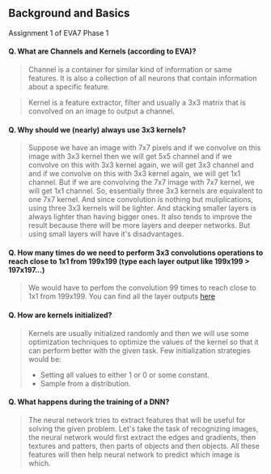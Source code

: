 ## Background and Basics
Assignment 1 of EVA7 Phase 1

#### Q. What are Channels and Kernels (according to EVA)?
> Channel is a container for similar kind of information or same features. It is also a collection of all neurons that contain information about a specific feature.

> Kernel is a feature extractor, filter and usually a 3x3 matrix that is convolved on an image to output a channel.

#### Q. Why should we (nearly) always use 3x3 kernels?
> Suppose we have an image with 7x7 pixels and if we convolve on this image with 3x3 kernel then we will get 5x5 channel and if we convolve on this with 3x3 kernel again, we will get 3x3 channel and and if we convolve on this with 3x3 kernel again, we will get 1x1 channel. But if we are convolving the 7x7 image with 7x7 kernel, we will get 1x1 channel. So, essentially three 3x3 kernels are equivalent to one 7x7 kernel. And since convolution is nothing but muliplications, using three 3x3 kernels will be lighter. And stacking smaller layers is always lighter than having bigger ones. It also tends to improve the result because there will be more layers and deeper networks. But using small layers will have it's disadvantages.

#### Q. How many times do we need to perform 3x3 convolutions operations to reach close to 1x1 from 199x199 (type each layer output like 199x199 > 197x197...)
> We would have to perfom the convolution 99 times to reach close to 1x1 from 199x199. You can find all the layer outputs [here](q3_output.txt)

#### Q. How are kernels initialized?
> Kernels are usually initialized randomly and then we will use some optimization techniques to optimize the values of the kernel so that it can perform better with the given task. Few initialization strategies would be:
> - Setting all values to either 1 or 0 or some constant.
> - Sample from a distribution.

#### Q. What happens during the training of a DNN?
> The neural network tries to extract features that will be useful for solving the given problem. Let's take the task of recognizing images, the neural network would first extract the edges and gradients, then textures and patters, then parts of objects and then objects. All these features will then help neural network to predict which image is which.
